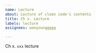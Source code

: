 ```yaml
---
name: Lecture
about: Lecture of clean code's contents
title: Ch x. Lecture
labels: lecture
assignees: wooyounggggg

---
```


Ch x. `xxx` lecture
